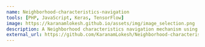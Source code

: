 ```yaml
---
name: Neighborhood-characteristics-navigation
tools: [PHP, JavaScript, Keras, TensorFlow]
image: https://karanamlokesh.github.io/assets/img/image_selection.png
description: A Neighborhood characteristics navigation mechanism using Google streetview.
external_url: https://github.com/KaranamLokesh/Neighborhood-characteristics-navigation
---
```

